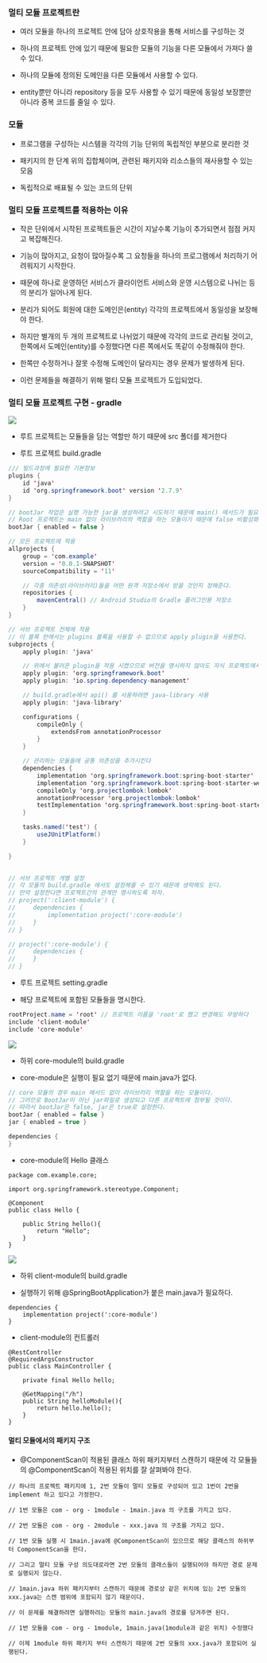### 멀티 모듈 프로젝트란

* 여러 모듈을 하나의 프로젝트 안에 담아 상호작용을 통해 서비스를 구성하는 것

* 하나의 프로젝트 안에 있기 때문에 필요한 모듈의 기능을 다른 모듈에서 가져다 쓸 수 있다.

* 하나의 모듈에 정의된 도메인을 다른 모듈에서 사용할 수 있다.

* entity뿐만 아니라 repository 등을 모두 사용할 수 있기 때문에 동일성 보장뿐만 아니라 중복 코드를 줄일 수 있다.


### 모듈

* 프로그램을 구성하는 시스템을 각각의 기능 단위의 독립적인 부분으로 분리한 것

* 패키지의 한 단계 위의 집합체이며, 관련된 패키지와 리소스들의 재사용할 수 있는 모음

* 독립적으로 배표될 수 있는 코드의 단위


### 멀티 모듈 프로젝트를 적용하는 이유

* 작은 단위에서 시작된 프로젝트들은 시간이 지날수록 기능이 추가되면서 점점 커지고 복잡해진다.

* 기능이 많아지고, 요청이 많아질수록 그 요청들을 하나의 프로그램에서 처리하기 어려워지기 시작한다.

* 때문에 하나로 운영하던 서비스가 클라이언트 서비스와 운영 시스템으로 나뉘는 등의 분리가 일어나게 된다.

* 분리가 되어도 회원에 대한 도메인은(entity) 각각의 프로젝트에서 동일성을 보장해야 한다.

* 하지만 별개의 두 개의 프로젝트로 나뉘었기 때문에 각각의 코드로 관리될 것이고, 한쪽에서 도메인(entity)를 수정했다면 다른 쪽에서도 똑같이 수정해줘야 한다.

* 한쪽만 수정하거나 잘못 수정해 도메인이 달라지는 경우 문제가 발생하게 된다.

* 이런 문제들을 해결하기 위해 멀티 모듈 프로젝트가 도입되었다.



### 멀티 모듈 프로젝트 구현 - gradle

<img src = "https://github.com/pansakr/TIL/assets/118809108/1c6541a9-dcc5-4e31-b7a3-7ef143960f38">

* 루트 프로젝트는 모듈들을 담는 역할만 하기 때문에 src 폴더를 제거한다

* 루트 프로젝트 build.gradle

``` java
/// 빌드과정에 필요한 기본정보
plugins {
	id 'java'
	id 'org.springframework.boot' version '2.7.9'
}

// bootJar 작업은 실행 가능한 jar을 생성하려고 시도하기 때문에 main() 메서드가 필요하다
// Root 프로젝트는 main 없이 라이브러리의 역할을 하는 모듈이기 때문에 false 비활성화 해준다.
bootJar { enabled = false }

// 모든 프로젝트에 적용
allprojects {
	group = 'com.example'
	version = '0.0.1-SNAPSHOT'
	sourceCompatibility = '11'

	// 각종 의존성(라이브러리)들을 어떤 원격 저장소에서 받을 것인지 정해준다.
	repositories {
		mavenCentral() // Android Studio의 Gradle 플러그인용 저장소
	}
}

// 서브 프로젝트 전체에 적용
// 이 블록 안에서는 plugins 블록을 사용할 수 없으므로 apply plugin을 사용한다.
subprojects {
	apply plugin: 'java'

	// 위에서 불러온 plugin을 적용 시켰으므로 버전을 명시하지 않아도 자식 프로젝트에서 2.7.7 버전을 받게된다.
	apply plugin: 'org.springframework.boot'
	apply plugin: 'io.spring.dependency-management'

	// build.gradle에서 api() 를 사용하려면 java-library 사용
	apply plugin: 'java-library'

	configurations {
		compileOnly {
			extendsFrom annotationProcessor
		}
	}

	// 관리하는 모듈들에 공통 의존성을 추가시킨다
	dependencies {
		implementation 'org.springframework.boot:spring-boot-starter'
		implementation 'org.springframework.boot:spring-boot-starter-web:2.7.9'
		compileOnly 'org.projectlombok:lombok'
		annotationProcessor 'org.projectlombok:lombok'
		testImplementation 'org.springframework.boot:spring-boot-starter-test'
	}

	tasks.named('test') {
		useJUnitPlatform()
	}

}

	
// 서브 프로젝트 개별 설정
// 각 모듈의 build.gradle 에서도 설정해줄 수 있기 때문에 생략해도 된다.
// 만약 설정한다면 프로젝트간의 관계만 명시하도록 하자.
// project(':client-module') {
//     dependencies {
//         implementation project(':core-module')
//     }
// }

// project(':core-module') {
//     dependencies {
//     }
// }
```

* 루트 프로젝트 setting.gradle

* 해당 프로젝트에 포함된 모듈들을 명시한다.

```java
rootProject.name = 'root' // 프로젝트 이름을 'root'로 했고 변경해도 무방하다
include 'client-module'
include 'core-module'
```

<img src = "https://github.com/pansakr/TIL/assets/118809108/e8ffb86e-7cd1-457e-b687-7bc7d04481a3">

* 하위 core-module의 build.gradle

* core-module은 실행이 필요 없기 때문에 main.java가 없다.

```java
// core 모듈의 경우 main 메서드 없이 라이브러리 역할을 하는 모듈이다.
// 그러므로 BootJar이 아닌 jar파일로 생성되고 다른 프로젝트에 첨부될 것이다.
// 따라서 bootJar은 false, jar은 true로 설정한다.
bootJar { enabled = false }
jar { enabled = true }

dependencies {
}
```

* core-module의 Hello 클래스

```
package com.example.core;

import org.springframework.stereotype.Component;

@Component
public class Hello {

    public String hello(){
        return "Hello";
    }
}
```

<img src = "https://github.com/pansakr/TIL/assets/118809108/fa0b179f-5ae5-475e-9a27-6d77f0effded">

* 하위 client-module의 build.gradle

* 실행하기 위해 @SpringBootApplication가 붙은 main.java가 필요하다. 

```
dependencies {
    implementation project(':core-module')
}
```

* client-module의 컨트롤러

```
@RestController
@RequiredArgsConstructor
public class MainController {

    private final Hello hello;

    @GetMapping("/h")
    public String helloModule(){
        return hello.hello();
    }
}
```

#### 멀티 모듈에서의 패키지 구조

* @ComponentScan이 적용된 클래스 하위 패키지부터 스캔하기 때문에 각 모듈들의 @ComponentScan이 적용된 위치를 잘 살펴봐야 한다.

```
// 하나의 프로젝트 패키지에 1, 2번 모듈이 멀티 모듈로 구성되어 있고 1번이 2번을 implement 하고 있다고 가정한다.

// 1번 모듈은 com - org - 1module - 1main.java 의 구조를 가지고 있다.

// 2번 모듈은 com - org - 2module - xxx.java 의 구조를 가지고 있다.

// 1번 모듈 실행 시 1main.java에 @ComponentScan이 있으므로 해당 클래스의 하위부터 ComponentScan을 한다.

// 그리고 멀티 모듈 구성 의도대로라면 2번 모듈의 클래스들이 실행되어야 하지만 경로 문제로 실행되지 않는다.

// 1main.java 하위 패키지부터 스캔하기 때문에 경로상 같은 위치에 있는 2번 모듈의 xxx.java는 스캔 범위에 포함되지 않기 때문이다.

// 이 문제를 해결하려면 실행하려는 모듈의 main.java의 경로를 당겨주면 된다.

// 1번 모듈을 com - org - 1module, 1main.java(1module과 같은 위치) 수정했다

// 이제 1module 하위 패키지 부터 스캔하기 때문에 2번 모듈의 xxx.java가 포함되어 실행된다. 
```
